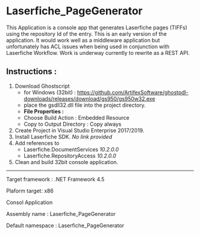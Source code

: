 # Laserfiche_PageGenerator
This Application is a console app that generates Laserfiche pages (TIFFs) using the repository Id of the entry. This is an early version of the application. It would work well as a middleware application but unfortunately has ACL issues when being used in conjunction with Laserfiche Workflow. Work is underway currently to rewrite as a REST API.

## Instructions :

1. Download Ghostscript
   * for Windows (32bit) : https://github.com/ArtifexSoftware/ghostpdl-downloads/releases/download/gs950/gs950w32.exe
   * place the gsdll32.dll file into the project directory.
   * **File Properties :**
   * Choose Build Action : Embedded Resource
   * Copy to Output Directory : Copy always
2. Create Project in Visual Studio Enterprise 2017/2019.
3. Install Laserfiche SDK. *No link provided*
4. Add references to
   * Laserfiche.DocumentServices *10.2.0.0*
   * Laserfiche.RepositoryAccess *10.2.0.0*
5. Clean and build 32bit console application.

---

Target framework : .NET Framework 4.5

Plaform target: x86

Consol Application

Assembly name : Laserfiche_PageGenerator

Default namespace : Laserfiche_PageGenerator
